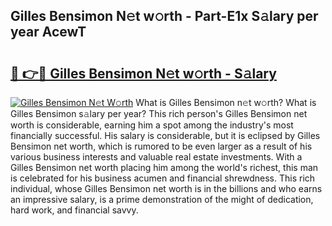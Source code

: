 ## Gilles Bensimon N𝚎t w𝚘rth - Part-E1x S𝚊lary per year AcewT

# <h2><a href="http://gc570lg.nevu.top/?p=Gilles+Bensimon">🔗 👉🔴 Gilles Bensimon N𝚎t w𝚘rth - S𝚊lary</a></h2>

[![Gilles Bensimon N𝚎t W𝚘rth](https://i.imgur.com/Oavwk0R.jpeg)](http://gc570lg.nevu.top/?p=Gilles+Bensimon)
What is Gilles Bensimon n𝚎t w𝚘rth? What is Gilles Bensimon s𝚊lary per year?
This rich person's Gilles Bensimon net worth is considerable, earning him a spot among the industry's most financially successful. His salary is considerable, but it is eclipsed by Gilles Bensimon net worth, which is rumored to be even larger as a result of his various business interests and valuable real estate investments. With a Gilles Bensimon net worth placing him among the world's richest, this man is celebrated for his business acumen and financial shrewdness. This rich individual, whose Gilles Bensimon net worth is in the billions and who earns an impressive salary, is a prime demonstration of the might of dedication, hard work, and financial savvy.

